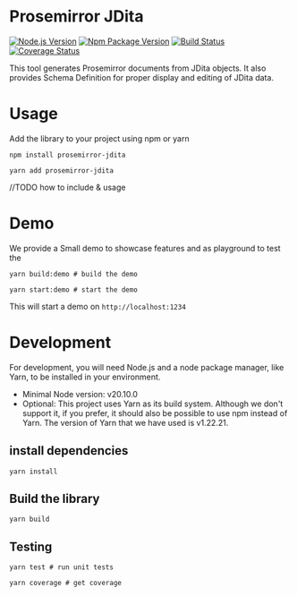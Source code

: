 # Prosemirror JDita
[![Node.js Version](https://img.shields.io/node/v-lts/prosemirror-jdita)](https://nodejs.org)
[![Npm Package Version](https://img.shields.io/npm/v/prosemirror-jdita)](https://www.npmjs.com/package/prosemirror-jdita)
[![Build Status](https://circleci.com/gh/evolvedbinary/prosemirror-jdita.svg?style=svg)](https://circleci.com/gh/evolvedbinary/prosemirror-jdita)
[![Coverage Status](https://coveralls.io/repos/github/evolvedbinary/prosemirror-jdita/badge.svg?branch=main)](https://coveralls.io/github/evolvedbinary/prosemirror-jdita?branch=main)

This tool generates Prosemirror documents from JDita objects. It also provides Schema Definition for proper display and editing of JDita data.

# Usage
Add the library to your project using npm or yarn

```shell
npm install prosemirror-jdita
```

```shell
yarn add prosemirror-jdita
```

//TODO how to include & usage

# Demo 
We provide a Small demo to showcase features and as playground to test the 

```shell
yarn build:demo # build the demo

yarn start:demo # start the demo 
```

This will start a demo on `http://localhost:1234`

# Development
For development, you will need Node.js and a node package manager, like Yarn, to be installed in your environment.

* Minimal Node version: v20.10.0
* Optional: This project uses Yarn as its build system. Although we don't support it, if you prefer, it should also be possible to use npm instead of Yarn. The version of Yarn that we have used is v1.22.21.

## install dependencies
```shell
yarn install
```

## Build the library

```shell
yarn build
```

## Testing

```shell
yarn test # run unit tests

yarn coverage # get coverage
```

